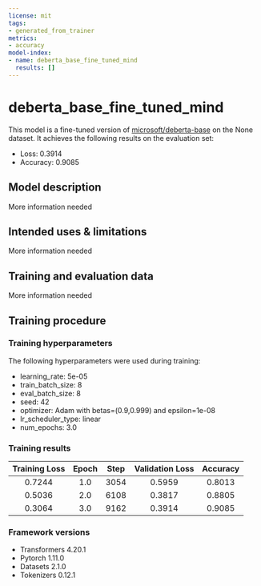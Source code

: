 ```yaml
---
license: mit
tags:
- generated_from_trainer
metrics:
- accuracy
model-index:
- name: deberta_base_fine_tuned_mind
  results: []
---
```


<!-- This model card has been generated automatically according to the information the Trainer had access to. You
should probably proofread and complete it, then remove this comment. -->

# deberta_base_fine_tuned_mind

This model is a fine-tuned version of [microsoft/deberta-base](https://huggingface.co/microsoft/deberta-base) on the None dataset.
It achieves the following results on the evaluation set:
- Loss: 0.3914
- Accuracy: 0.9085

## Model description

More information needed

## Intended uses & limitations

More information needed

## Training and evaluation data

More information needed

## Training procedure

### Training hyperparameters

The following hyperparameters were used during training:
- learning_rate: 5e-05
- train_batch_size: 8
- eval_batch_size: 8
- seed: 42
- optimizer: Adam with betas=(0.9,0.999) and epsilon=1e-08
- lr_scheduler_type: linear
- num_epochs: 3.0

### Training results

| Training Loss | Epoch | Step | Validation Loss | Accuracy |
|:-------------:|:-----:|:----:|:---------------:|:--------:|
| 0.7244        | 1.0   | 3054 | 0.5959          | 0.8013   |
| 0.5036        | 2.0   | 6108 | 0.3817          | 0.8805   |
| 0.3064        | 3.0   | 9162 | 0.3914          | 0.9085   |


### Framework versions

- Transformers 4.20.1
- Pytorch 1.11.0
- Datasets 2.1.0
- Tokenizers 0.12.1
